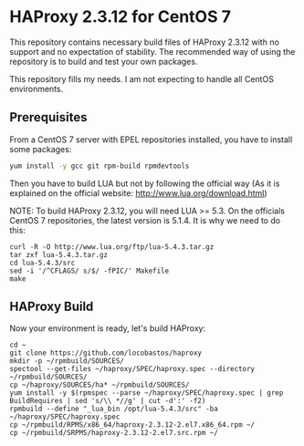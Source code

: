 # HAProxy 2.3.12 for CentOS 7

This repository contains necessary build files of HAProxy 2.3.12 with no support and no expectation of stability. The recommended way of using the repository is to build and test your own packages.

This repository fills my needs. I am not expecting to handle all CentOS environments.

## Prerequisites

From a CentOS 7 server with EPEL repositories installed, you have to install some packages:

```bash
yum install -y gcc git rpm-build rpmdevtools
```

Then you have to build LUA but not by following the official way (As it is explained on the official website: http://www.lua.org/download.html)

NOTE: To build HAProxy 2.3.12, you will need LUA >= 5.3. On the officials CentOS 7 repositories, the latest version is 5.1.4. It is why we need to do this:

```
curl -R -O http://www.lua.org/ftp/lua-5.4.3.tar.gz
tar zxf lua-5.4.3.tar.gz
cd lua-5.4.3/src
sed -i '/^CFLAGS/ s/$/ -fPIC/' Makefile
make
```

## HAProxy Build

Now your environment is ready, let's build HAProxy:

```
cd ~
git clone https://github.com/locobastos/haproxy
mkdir -p ~/rpmbuild/SOURCES/
spectool --get-files ~/haproxy/SPEC/haproxy.spec --directory ~/rpmbuild/SOURCES/
cp ~/haproxy/SOURCES/ha* ~/rpmbuild/SOURCES/
yum install -y $(rpmspec --parse ~/haproxy/SPEC/haproxy.spec | grep BuildRequires | sed 's/\\ *//g' | cut -d':' -f2)
rpmbuild --define "_lua_bin /opt/lua-5.4.3/src" -ba ~/haproxy/SPEC/haproxy.spec
cp ~/rpmbuild/RPMS/x86_64/haproxy-2.3.12-2.el7.x86_64.rpm ~/
cp ~/rpmbuild/SRPMS/haproxy-2.3.12-2.el7.src.rpm ~/
```
